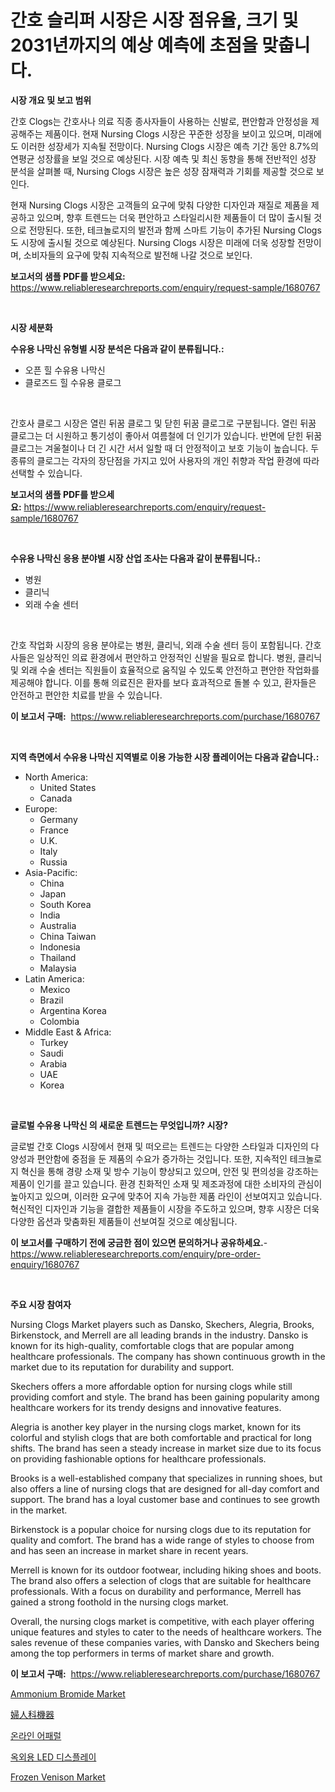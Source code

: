 <p><h1>간호 슬리퍼 시장은 시장 점유율, 크기 및 2031년까지의 예상 예측에 초점을 맞춥니다.</h1></p><p><strong>시장 개요 및 보고 범위</strong></p>
<p><p>간호 Clogs는 간호사나 의료 직종 종사자들이 사용하는 신발로, 편안함과 안정성을 제공해주는 제품이다. 현재 Nursing Clogs 시장은 꾸준한 성장을 보이고 있으며, 미래에도 이러한 성장세가 지속될 전망이다. Nursing Clogs 시장은 예측 기간 동안 8.7%의 연평균 성장률을 보일 것으로 예상된다. 시장 예측 및 최신 동향을 통해 전반적인 성장 분석을 살펴볼 때, Nursing Clogs 시장은 높은 성장 잠재력과 기회를 제공할 것으로 보인다. </p><p>현재 Nursing Clogs 시장은 고객들의 요구에 맞춰 다양한 디자인과 재질로 제품을 제공하고 있으며, 향후 트렌드는 더욱 편안하고 스타일리시한 제품들이 더 많이 출시될 것으로 전망된다. 또한, 테크놀로지의 발전과 함께 스마트 기능이 추가된 Nursing Clogs도 시장에 출시될 것으로 예상된다. Nursing Clogs 시장은 미래에 더욱 성장할 전망이며, 소비자들의 요구에 맞춰 지속적으로 발전해 나갈 것으로 보인다.</p></p>
<p><strong>보고서의 샘플 PDF를 받으세요:</strong> <a href="https://www.reliableresearchreports.com/enquiry/request-sample/1680767">https://www.reliableresearchreports.com/enquiry/request-sample/1680767</a></p>
<p>&nbsp;</p>
<p><strong>시장 세분화</strong></p>
<p><strong>수유용 나막신 유형별 시장 분석은 다음과 같이 분류됩니다.:</strong></p>
<p><ul><li>오픈 힐 수유용 나막신</li><li>클로즈드 힐 수유용 클로그</li></ul></p>
<p>&nbsp;</p>
<p><p>간호사 클로그 시장은 열린 뒤꿈 클로그 및 닫힌 뒤꿈 클로그로 구분됩니다. 열린 뒤꿈 클로그는 더 시원하고 통기성이 좋아서 여름철에 더 인기가 있습니다. 반면에 닫힌 뒤꿈 클로그는 겨울철이나 더 긴 시간 서서 일할 때 더 안정적이고 보호 기능이 높습니다. 두 종류의 클로그는 각자의 장단점을 가지고 있어 사용자의 개인 취향과 작업 환경에 따라 선택할 수 있습니다.</p></p>
<p><strong>보고서의 샘플 PDF를 받으세요:</strong>&nbsp;<a href="https://www.reliableresearchreports.com/enquiry/request-sample/1680767">https://www.reliableresearchreports.com/enquiry/request-sample/1680767</a></p>
<p>&nbsp;</p>
<p><strong> 수유용 나막신 응용 분야별 시장 산업 조사는 다음과 같이 분류됩니다.:</strong></p>
<p><ul><li>병원</li><li>클리닉</li><li>외래 수술 센터</li></ul></p>
<p>&nbsp;</p>
<p><p>간호 작업화 시장의 응용 분야로는 병원, 클리닉, 외래 수술 센터 등이 포함됩니다. 간호사들은 일상적인 의료 환경에서 편안하고 안정적인 신발을 필요로 합니다. 병원, 클리닉 및 외래 수술 센터는 직원들이 효율적으로 움직일 수 있도록 안전하고 편안한 작업화를 제공해야 합니다. 이를 통해 의료진은 환자를 보다 효과적으로 돌볼 수 있고, 환자들은 안전하고 편안한 치료를 받을 수 있습니다.</p></p>
<p><strong>이 보고서 구매:</strong>&nbsp; <a href="https://www.reliableresearchreports.com/purchase/1680767">https://www.reliableresearchreports.com/purchase/1680767</a></p>
<p>&nbsp;</p>
<p><strong>지역 측면에서 수유용 나막신 지역별로 이용 가능한 시장 플레이어는 다음과 같습니다.:</strong></p>
<p><ul>
    <li>
        North America:
        <ul>
            <li>United States</li>
            <li>Canada</li>
        </ul>
    </li>
    <li>
        Europe:
        <ul>
            <li>Germany</li>
            <li>France</li>
            <li>U.K.</li>
            <li>Italy</li>
            <li>Russia</li>
        </ul>
    </li>
    <li>
        Asia-Pacific:
        <ul>
            <li>China</li>
            <li>Japan</li>
            <li>South Korea</li>
            <li>India</li>
            <li>Australia</li>
            <li>China Taiwan</li>
            <li>Indonesia</li>
            <li>Thailand</li>
            <li>Malaysia</li>
        </ul>
    </li>
    <li>
        Latin America:
        <ul>
            <li>Mexico</li>
            <li>Brazil</li>
            <li>Argentina Korea</li>
            <li>Colombia</li>
        </ul>
    </li>
    <li>
        Middle East & Africa:
        <ul>
            <li>Turkey</li>
            <li>Saudi</li>
            <li>Arabia</li>
            <li>UAE</li>
            <li>Korea</li>
        </ul>
    </li>
    </ul></p>
<p>&nbsp;</p>
<p><strong>글로벌 수유용 나막신 의 새로운 트렌드는 무엇입니까? 시장?</strong></p>
<p><p>글로벌 간호 Clogs 시장에서 현재 및 떠오르는 트렌드는 다양한 스타일과 디자인의 다양성과 편안함에 중점을 둔 제품의 수요가 증가하는 것입니다. 또한, 지속적인 테크놀로지 혁신을 통해 경량 소재 및 방수 기능이 향상되고 있으며, 안전 및 편의성을 강조하는 제품이 인기를 끌고 있습니다. 환경 친화적인 소재 및 제조과정에 대한 소비자의 관심이 높아지고 있으며, 이러한 요구에 맞추어 지속 가능한 제품 라인이 선보여지고 있습니다. 혁신적인 디자인과 기능을 결합한 제품들이 시장을 주도하고 있으며, 향후 시장은 더욱 다양한 옵션과 맞춤화된 제품들이 선보여질 것으로 예상됩니다.</p></p>
<p><strong>이 보고서를 구매하기 전에 궁금한 점이 있으면 문의하거나 공유하세요.</strong>- <a href="https://www.reliableresearchreports.com/enquiry/pre-order-enquiry/1680767">https://www.reliableresearchreports.com/enquiry/pre-order-enquiry/1680767</a></p>
<p>&nbsp;</p>
<p><strong>주요 시장 참여자</strong></p>
<p><p>Nursing Clogs Market players such as Dansko, Skechers, Alegria, Brooks, Birkenstock, and Merrell are all leading brands in the industry. Dansko is known for its high-quality, comfortable clogs that are popular among healthcare professionals. The company has shown continuous growth in the market due to its reputation for durability and support.</p><p>Skechers offers a more affordable option for nursing clogs while still providing comfort and style. The brand has been gaining popularity among healthcare workers for its trendy designs and innovative features.</p><p>Alegria is another key player in the nursing clogs market, known for its colorful and stylish clogs that are both comfortable and practical for long shifts. The brand has seen a steady increase in market size due to its focus on providing fashionable options for healthcare professionals.</p><p>Brooks is a well-established company that specializes in running shoes, but also offers a line of nursing clogs that are designed for all-day comfort and support. The brand has a loyal customer base and continues to see growth in the market.</p><p>Birkenstock is a popular choice for nursing clogs due to its reputation for quality and comfort. The brand has a wide range of styles to choose from and has seen an increase in market share in recent years.</p><p>Merrell is known for its outdoor footwear, including hiking shoes and boots. The brand also offers a selection of clogs that are suitable for healthcare professionals. With a focus on durability and performance, Merrell has gained a strong foothold in the nursing clogs market.</p><p>Overall, the nursing clogs market is competitive, with each player offering unique features and styles to cater to the needs of healthcare workers. The sales revenue of these companies varies, with Dansko and Skechers being among the top performers in terms of market share and growth.</p></p>
<p><strong>이 보고서 구매:</strong>&nbsp;&nbsp;<a href="https://www.reliableresearchreports.com/purchase/1680767">https://www.reliableresearchreports.com/purchase/1680767</a></p>
<p><p><a href="https://github.com/derrinmiltonellis35gcl/Market-Research-Report-List-1/blob/main/ammonium-bromide-market.md">Ammonium Bromide Market</a></p><p><a href="https://github.com/efcvopdgkdx128/Market-Research-Report-List-1/blob/main/2263143191457.md">婦人科機器</a></p><p><a href="https://github.com/fredrickeglers/Market-Research-Report-List-1/blob/main/1107694191303.md">온라인 어패럴</a></p><p><a href="https://github.com/bunxhcci35271755/Market-Research-Report-List-1/blob/main/1574004191302.md">옥외용 LED 디스플레이</a></p><p><a href="https://view.publitas.com/reportprime-1/frozen-venison-market-size-growing-and-forecasted-for-period-from-2024-2031-and-provides-complete-market-analysis-of-this-market/">Frozen Venison Market</a></p></p>

